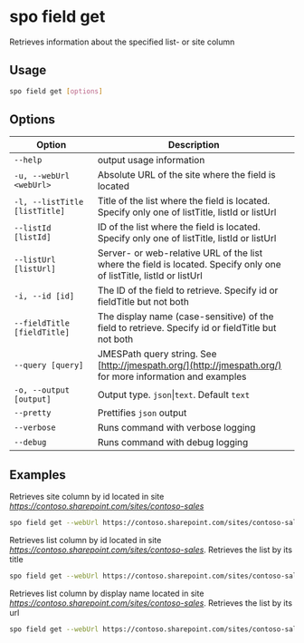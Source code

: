 # spo field get

Retrieves information about the specified list- or site column

## Usage

```sh
spo field get [options]
```

## Options

Option|Description
------|-----------
`--help`|output usage information
`-u, --webUrl <webUrl>`|Absolute URL of the site where the field is located
`-l, --listTitle [listTitle]`|Title of the list where the field is located. Specify only one of listTitle, listId or listUrl
`--listId [listId]`|ID of the list where the field is located. Specify only one of listTitle, listId or listUrl
`--listUrl [listUrl]`|Server- or web-relative URL of the list where the field is located. Specify only one of listTitle, listId or listUrl
`-i, --id [id]`|The ID of the field to retrieve. Specify id or fieldTitle but not both
`--fieldTitle [fieldTitle]`|The display name (case-sensitive) of the field to retrieve. Specify id or fieldTitle but not both
`--query [query]`|JMESPath query string. See [http://jmespath.org/](http://jmespath.org/) for more information and examples
`-o, --output [output]`|Output type. `json`&#x7c;`text`. Default `text`
`--pretty`|Prettifies `json` output
`--verbose`|Runs command with verbose logging
`--debug`|Runs command with debug logging

## Examples

Retrieves site column by id located in site _https://contoso.sharepoint.com/sites/contoso-sales_

```sh
spo field get --webUrl https://contoso.sharepoint.com/sites/contoso-sales --id 5ee2dd25-d941-455a-9bdb-7f2c54aed11b
```

Retrieves list column by id located in site _https://contoso.sharepoint.com/sites/contoso-sales_. Retrieves the list by its title

```sh
spo field get --webUrl https://contoso.sharepoint.com/sites/contoso-sales --listTitle Events --id 5ee2dd25-d941-455a-9bdb-7f2c54aed11b
```

Retrieves list column by display name located in site _https://contoso.sharepoint.com/sites/contoso-sales_. Retrieves the list by its url

```sh
spo field get --webUrl https://contoso.sharepoint.com/sites/contoso-sales --listUrl 'Lists/Events' --fieldTitle 'Title'
```